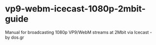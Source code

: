 # vp9-webm-icecast-1080p-2mbit-guide
Manual for broadcasting 1080p VP9/WebM streams at 2Mbit via Icecast - by dos.gr
